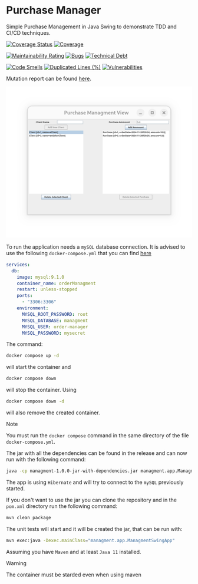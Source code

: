# Purchase Manager

Simple Purchase Management in Java Swing to demonstrate TDD and CI/CD techniques.

[![Coverage Status](https://coveralls.io/repos/github/cMancio00/order-managment/badge.svg)](https://coveralls.io/github/cMancio00/order-managment)
[![Coverage](https://sonarcloud.io/api/project_badges/measure?project=cMancio00_order-managment&metric=coverage)](https://sonarcloud.io/summary/new_code?id=cMancio00_order-managment)

[![Maintainability Rating](https://sonarcloud.io/api/project_badges/measure?project=cMancio00_order-managment&metric=sqale_rating)](https://sonarcloud.io/summary/new_code?id=cMancio00_order-managment)
[![Bugs](https://sonarcloud.io/api/project_badges/measure?project=cMancio00_order-managment&metric=bugs)](https://sonarcloud.io/summary/new_code?id=cMancio00_order-managment)
[![Technical Debt](https://sonarcloud.io/api/project_badges/measure?project=cMancio00_order-managment&metric=sqale_index)](https://sonarcloud.io/summary/new_code?id=cMancio00_order-managment)

[![Code Smells](https://sonarcloud.io/api/project_badges/measure?project=cMancio00_order-managment&metric=code_smells)](https://sonarcloud.io/summary/new_code?id=cMancio00_order-managment)
[![Duplicated Lines (%)](https://sonarcloud.io/api/project_badges/measure?project=cMancio00_order-managment&metric=duplicated_lines_density)](https://sonarcloud.io/summary/new_code?id=cMancio00_order-managment)
[![Vulnerabilities](https://sonarcloud.io/api/project_badges/measure?project=cMancio00_order-managment&metric=vulnerabilities)](https://sonarcloud.io/summary/new_code?id=cMancio00_order-managment)

Mutation report can be found [here](https://cmancio00.github.io/order-managment/).

![PurchaseManagerView](/pictures/PurchaseManagerView.png "Purchase Manager View")

To run the application needs a `mySQL` database connection. It is advised to use the following `docker-compose.yml` that you can find [here](/managment/docker-compose.yml)
```yml
services:
  db:
    image: mysql:9.1.0
    container_name: orderManagment
    restart: unless-stopped
    ports:
      - "3306:3306"
    environment:
      MYSQL_ROOT_PASSWORD: root
      MYSQL_DATABASE: managment
      MYSQL_USER: order-manager
      MYSQL_PASSWORD: mysecret
```
The command:
```bash
docker compose up -d
```
will start the container and
```bash
docker compose down
```
will stop the container.
Using
```bash
docker compose down -d
```
will also remove the created container.

> [!NOTE]
> You must run the `docker compose` command in the same directory of the file `docker-compose.yml`.

The jar with all the dependencies can be found in the release and can now run with the following command:

```bash
java -cp managment-1.0.0-jar-with-dependencies.jar managment.app.ManagmentSwingApp
```

The app is using `Hibernate` and will try to connect to the `mySQL` previously started.

If you don't want to use the jar you can clone the repository and in the `pom.xml` directory run the following command:

```bash
mvn clean package
```

The unit tests will start and it will be created the jar, that can be run with:

```bash
mvn exec:java -Dexec.mainClass="managment.app.ManagmentSwingApp"
```

Assuming you have `Maven` and at least `Java 11` installed.

> [!WARNING]
> The container must be starded even when using maven

